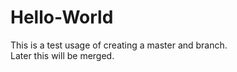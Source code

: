 # Hello-World
This is a test usage of creating a master and branch.  
Later this will be merged.  

